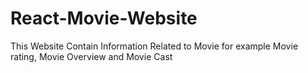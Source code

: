 # React-Movie-Website
This Website Contain Information Related to Movie for example Movie rating, Movie Overview and Movie Cast
